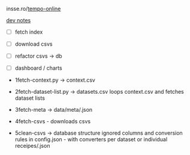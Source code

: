 insse.ro/[tempo-online](http://statistici.insse.ro:8077/tempo-online)  

[dev notes](dev-notes.md) 

- [ ] fetch index
- [ ] download csvs
- [ ] refactor csvs -> db
- [ ] dashboard / charts



- 1fetch-context.py →  context.csv

- 2fetch-dataset-list.py → datasets.csv
loops context.csv and fetches dataset lists

- 3fetch-meta → data/meta/<datasetId>.json

- 4fetch-csvs - downloads csvs

- 5clean-csvs → database structure
ignored columns and conversion rules in config.json - with converters per dataset or individual receipes/<datasetId>.json
